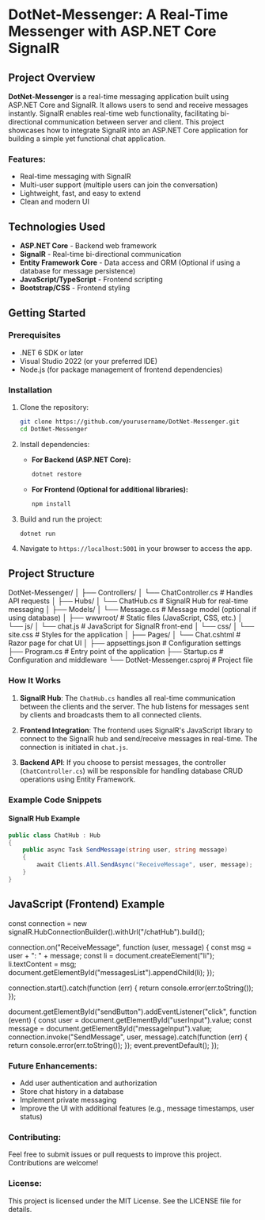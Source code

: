 
# DotNet-Messenger: A Real-Time Messenger with ASP.NET Core SignalR

## Project Overview
**DotNet-Messenger** is a real-time messaging application built using ASP.NET Core and SignalR. It allows users to send and receive messages instantly. SignalR enables real-time web functionality, facilitating bi-directional communication between server and client. This project showcases how to integrate SignalR into an ASP.NET Core application for building a simple yet functional chat application.

### Features:
- Real-time messaging with SignalR
- Multi-user support (multiple users can join the conversation)
- Lightweight, fast, and easy to extend
- Clean and modern UI

## Technologies Used
- **ASP.NET Core** - Backend web framework
- **SignalR** - Real-time bi-directional communication
- **Entity Framework Core** - Data access and ORM (Optional if using a database for message persistence)
- **JavaScript/TypeScript** - Frontend scripting
- **Bootstrap/CSS** - Frontend styling

## Getting Started

### Prerequisites
- .NET 6 SDK or later
- Visual Studio 2022 (or your preferred IDE)
- Node.js (for package management of frontend dependencies)
  
### Installation

1. Clone the repository:
    ```bash
    git clone https://github.com/yourusername/DotNet-Messenger.git
    cd DotNet-Messenger
    ```

2. Install dependencies:
    - **For Backend (ASP.NET Core):**
        ```bash
        dotnet restore
        ```
    - **For Frontend (Optional for additional libraries):**
        ```bash
        npm install
        ```

3. Build and run the project:
    ```bash
    dotnet run
    ```

4. Navigate to `https://localhost:5001` in your browser to access the app.

## Project Structure
DotNet-Messenger/ │ ├── Controllers/ │ └── ChatController.cs # Handles API requests │ ├── Hubs/ │ └── ChatHub.cs # SignalR Hub for real-time messaging │ ├── Models/ │ └── Message.cs # Message model (optional if using database) │ ├── wwwroot/ # Static files (JavaScript, CSS, etc.) │ └── js/ │ └── chat.js # JavaScript for SignalR front-end │ └── css/ │ └── site.css # Styles for the application │ ├── Pages/ │ └── Chat.cshtml # Razor page for chat UI │ ├── appsettings.json # Configuration settings ├── Program.cs # Entry point of the application ├── Startup.cs # Configuration and middleware └── DotNet-Messenger.csproj # Project file


### How It Works

1. **SignalR Hub**: The `ChatHub.cs` handles all real-time communication between the clients and the server. The hub listens for messages sent by clients and broadcasts them to all connected clients.
   
2. **Frontend Integration**: The frontend uses SignalR's JavaScript library to connect to the SignalR hub and send/receive messages in real-time. The connection is initiated in `chat.js`.

3. **Backend API**: If you choose to persist messages, the controller (`ChatController.cs`) will be responsible for handling database CRUD operations using Entity Framework.

### Example Code Snippets

#### SignalR Hub Example

```csharp
public class ChatHub : Hub
{
    public async Task SendMessage(string user, string message)
    {
        await Clients.All.SendAsync("ReceiveMessage", user, message);
    }
}
```

## JavaScript (Frontend) Example

const connection = new signalR.HubConnectionBuilder().withUrl("/chatHub").build();

connection.on("ReceiveMessage", function (user, message) {
    const msg = user + ": " + message;
    const li = document.createElement("li");
    li.textContent = msg;
    document.getElementById("messagesList").appendChild(li);
});

connection.start().catch(function (err) {
    return console.error(err.toString());
});

document.getElementById("sendButton").addEventListener("click", function (event) {
    const user = document.getElementById("userInput").value;
    const message = document.getElementById("messageInput").value;
    connection.invoke("SendMessage", user, message).catch(function (err) {
        return console.error(err.toString());
    });
    event.preventDefault();
});


### Future Enhancements:
- Add user authentication and authorization
- Store chat history in a database
- Implement private messaging
- Improve the UI with additional features (e.g., message timestamps, user status)

### Contributing:
Feel free to submit issues or pull requests to improve this project. Contributions are welcome!

### License:
This project is licensed under the MIT License. See the LICENSE file for details.



